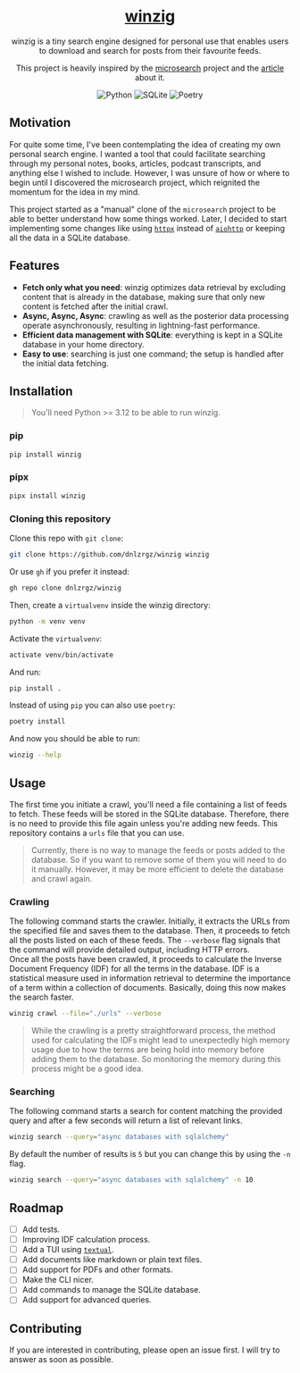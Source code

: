 <div align="center">

# [winzig](https://pypi.org/project/winzig/)

winzig is a tiny search engine designed for personal use that enables users to download and search for posts from their favourite feeds.

This project is heavily inspired by the [microsearch](https://github.com/alexmolas/microsearch) project and the [article](https://www.alexmolas.com/2024/02/05/a-search-engine-in-80-lines.html) about it.

![Python](https://img.shields.io/badge/python-3670A0?style=for-the-badge&logo=python&logoColor=ffdd54)
![SQLite](https://img.shields.io/badge/sqlite-%2307405e.svg?style=for-the-badge&logo=sqlite&logoColor=white)
![Poetry](https://img.shields.io/badge/Poetry-%233B82F6.svg?style=for-the-badge&logo=poetry&logoColor=0B3D8D)
</div>


## Motivation

For quite some time, I've been contemplating the idea of creating my own personal search engine. I wanted a tool that could facilitate searching through my personal notes, books, articles, podcast transcripts, and anything else I wished to include. However, I was unsure of how or where to begin until I discovered the microsearch project, which reignited the momentum for the idea in my mind.  

This project started as a "manual" clone of the `microsearch` project to be able to better understand how some things worked. Later, I decided to start implementing some changes like using [`httpx`](https://www.python-httpx.org/) instead of [`aiohttp`](https://docs.aiohttp.org/en/stable/index.html) or keeping all the data in a SQLite database.  

## Features

- **Fetch only what you need**: winzig optimizes data retrieval by excluding content that is already in the database, making sure that only new content is fetched after the initial crawl.  
- **Async, Async, Async**: crawling as well as the posterior data processing operate asynchronously, resulting in lightning-fast performance.
- **Efficient data management with SQLite**: everything is kept in a SQLite database in your home directory.  
- **Easy to use**: searching is just one command; the setup is handled after the initial data fetching.

## Installation

> You'll need Python >= 3.12 to be able to run winzig.

### pip

```bash
pip install winzig
```

### pipx

```bash
pipx install winzig
```

### Cloning this repository

Clone this repo with `git clone`:

```bash
git clone https://github.com/dnlzrgz/winzig winzig
```

Or use `gh` if you prefer it instead:

```bash
gh repo clone dnlzrgz/winzig
```

Then, create a `virtualvenv` inside the winzig directory:

```bash
python -m venv venv
```

Activate the `virtualvenv`:

```bash
activate venv/bin/activate
```

And run:

```bash
pip install .
```

Instead of using `pip` you can also use `poetry`:

```bash
poetry install
```

And now you should be able to run:

```bash
winzig --help
```

## Usage

The first time you initiate a crawl, you'll need a file containing a list of feeds to fetch. These feeds will be stored in the SQLite database. Therefore, there is no need to provide this file again unless you're adding new feeds. This repository contains a `urls` file that you can use.  

> Currently, there is no way to manage the feeds or posts added to the database. So if you want to remove some of them you will need to do it manually. However, it may be more efficient to delete the database and crawl again.  
### Crawling

The following command starts the crawler. Initially, it extracts the URLs from the specified file and saves them to the database. Then, it proceeds to fetch all the posts listed on each of these feeds. The `--verbose` flag signals that the command will provide detailed output, including HTTP errors.  
Once all the posts have been crawled, it proceeds to calculate the Inverse Document Frequency (IDF) for all the terms in the database. IDF is a statistical measure used in information retrieval to determine the importance of a term within a collection of documents. Basically, doing this now makes the search faster.

```bash
winzig crawl --file="./urls" --verbose
```

> While the crawling is a pretty straightforward process, the method used for calculating the IDFs might lead to unexpectedly high memory usage due to how the terms are being hold into memory before adding them to the database. So monitoring the memory during this process might be a good idea.

### Searching

The following command starts a search for content matching the provided query and after a few seconds will return a list of relevant links.

```bash
winzig search --query="async databases with sqlalchemy"
```

By default the number of results is `5` but you can change this by using the `-n` flag.

```bash
winzig search --query="async databases with sqlalchemy" -n 10
```

## Roadmap

- [ ] Add tests.  
- [ ] Improving IDF calculation process.  
- [ ] Add a TUI using [`textual`](https://textual.textualize.io/).  
- [ ] Add documents like markdown or plain text files.  
- [ ] Add support for PDFs and other formats.  
- [ ] Make the CLI nicer.  
- [ ] Add commands to manage the SQLite database.  
- [ ] Add support for advanced queries.  

## Contributing

If you are interested in contributing, please open an issue first. I will try to answer as soon as possible.  

